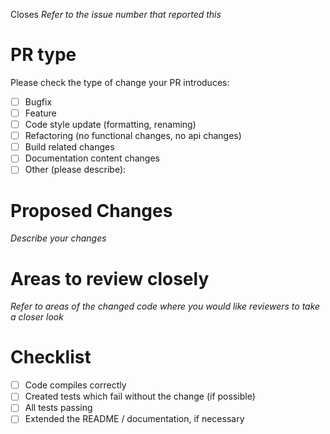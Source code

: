 Closes _Refer to the issue number that reported this_
# PR type
Please check the type of change your PR introduces:
- [ ] Bugfix
- [ ] Feature
- [ ] Code style update (formatting, renaming)
- [ ] Refactoring (no functional changes, no api changes)
- [ ] Build related changes
- [ ] Documentation content changes
- [ ] Other (please describe): 

# Proposed Changes
_Describe your changes_

# Areas to review closely
_Refer to areas of the changed code where you would like reviewers to take a closer look_

# Checklist
- [ ] Code compiles correctly
- [ ] Created tests which fail without the change (if possible)
- [ ] All tests passing
- [ ] Extended the README / documentation, if necessary
